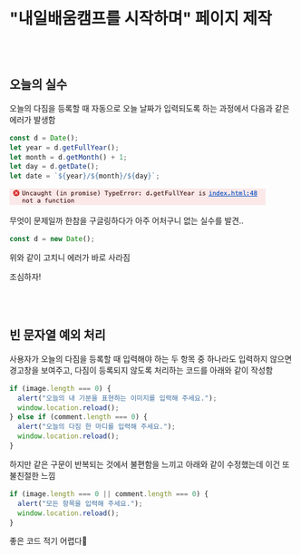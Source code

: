 # "내일배움캠프를 시작하며" 페이지 제작

<br>
<br>

## 오늘의 실수

오늘의 다짐을 등록할 때 자동으로 오늘 날짜가 입력되도록 하는 과정에서
다음과 같은 에러가 발생함

```js
const d = Date();
let year = d.getFullYear();
let month = d.getMonth() + 1;
let day = d.getDate();
let date = `${year}/${month}/${day}`;
```

![에러 이미지](img/240418.png)

무엇이 문제일까 한참을 구글링하다가 아주 어처구니 없는 실수를 발견..

```js
const d = new Date();
```

위와 같이 고치니 에러가 바로 사라짐

조심하자!

<br>
<br>

## 빈 문자열 예외 처리

사용자가 오늘의 다짐을 등록할 때 입력해야 하는 두 항목 중 하나라도 입력하지 않으면 경고창을 보여주고, 다짐이 등록되지 않도록 처리하는 코드를 아래와 같이 작성함

```js
if (image.length === 0) {
  alert("오늘의 내 기분을 표현하는 이미지를 입력해 주세요.");
  window.location.reload();
} else if (comment.length === 0) {
  alert("오늘의 다짐 한 마디를 입력해 주세요.");
  window.location.reload();
}
```

하지만 같은 구문이 반복되는 것에서 불편함을 느끼고 아래와 같이 수정했는데 이건 또 불친절한 느낌

```js
if (image.length === 0 || comment.length === 0) {
  alert("모든 항목을 입력해 주세요.");
  window.location.reload();
}
```

좋은 코드 적기 어렵다🥲
